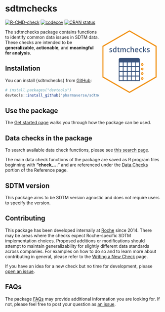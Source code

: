 
<!-- README.md is generated from README.Rmd. Please edit that file -->

# sdtmchecks

<!-- badges: start -->

[![R-CMD-check](https://github.com/pharmaverse/sdtmchecks/actions/workflows/R-CMD-check.yml/badge.svg)](https://github.com/pharmaverse/sdtmchecks/actions/workflows/R-CMD-check.yml)
[![codecov](https://codecov.io/github/pharmaverse/sdtmchecks/branch/devel/graph/badge.svg?token=ICYI400VDZ)](https://codecov.io/github/pharmaverse/sdtmchecks)
[![CRAN
status](https://www.r-pkg.org/badges/version/sdtmchecks)](https://cran.r-project.org/package=sdtmchecks)
<!-- badges: end -->

<img src="man/figures/logo_em.png" alt="drawing" align="right" width="200"/>

The sdtmchecks package contains functions to identify common data issues
in SDTM data. These checks are intended to be **generalizable**,
**actionable**, and **meaningful for analysis**.

## Installation

You can install {sdtmchecks} from [GitHub](https://github.com/):

``` r
# install.packages("devtools")
devtools::install_github("pharmaverse/sdtmchecks")
```

## Use the package

The [Get started
page](https://pharmaverse.github.io/sdtmchecks/articles/sdtmchecks.html)
walks you through how the package can be used.

## Data checks in the package

To search available data check functions, please see [this search
page](https://pharmaverse.github.io/sdtmchecks/articles/search_checks.html).

The main data check functions of the package are saved as R program
files beginning with **“check\_…”** and are referenced under the [Data
Checks](https://pharmaverse.github.io/sdtmchecks/reference/index.html#data-checks)
portion of the Reference page.

## SDTM version

This package aims to be SDTM version agnostic and does not require users
to specify the version.

## Contributing

This package has been developed internally at
[Roche](https://www.roche.com/) since 2014. There may be areas where the
checks expect Roche-specific SDTM implementation choices. Proposed
additions or modifications should attempt to maintain generalizability
for slightly different data standards across companies. For examples on
how to do so and to learn more about contributing in general, please
refer to the [Writing a New
Check](https://pharmaverse.github.io/sdtmchecks/articles/write_a_check.html)
page.

If you have an idea for a new check but no time for development, please
[open an issue](https://github.com/pharmaverse/sdtmchecks/issues).

## FAQs

The package
[FAQs](https://pharmaverse.github.io/sdtmchecks/articles/faqs.html) may
provide additional information you are looking for. If not, please feel
free to post your question as [an
issue](https://github.com/pharmaverse/sdtmchecks/issues).
